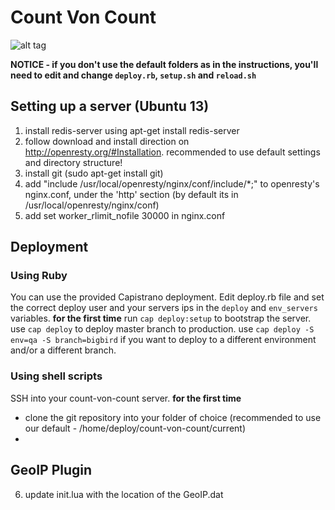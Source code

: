 Count Von Count
=================
![alt tag](http://1.bp.blogspot.com/_zCGbA5Pv0PI/TGj5YnGEDDI/AAAAAAAADD8/ipYKIgc7Jg0/s400/CountVonCount.jpg)

**__NOTICE - if you don't use the default folders as in the instructions, you'll need to edit and change `deploy.rb`, `setup.sh` and  `reload.sh`__**

Setting up a server (Ubuntu 13)
---------------------------------
1. install redis-server using apt-get install redis-server
2. follow download and install direction on http://openresty.org/#Installation. recommended to use default settings and directory structure!
3. install git (sudo apt-get install git)
4. add "include /usr/local/openresty/nginx/conf/include/*;" to openresty's nginx.conf, under the 'http' section (by default its in /usr/local/openresty/nginx/conf)
5. add set worker_rlimit_nofile 30000 in nginx.conf


Deployment
-----------------
### Using Ruby
You can use the provided Capistrano deployment.
Edit deploy.rb file and set the correct deploy user and your servers ips in the `deploy` and `env_servers` variables.
**for the first time** run `cap deploy:setup` to bootstrap the server.
use `cap deploy` to deploy master branch to production.
use `cap deploy -S env=qa -S branch=bigbird` if you want to deploy to a different environment and/or a different branch.

### Using shell scripts 
SSH into your count-von-count server.
**for the first time**
  * clone the git repository into your folder of choice (recommended to use our default - /home/deploy/count-von-count/current)
  * 


GeoIP Plugin
-------------
6) update init.lua with the location of the GeoIP.dat
